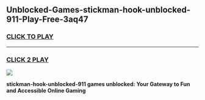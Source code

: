 
## Unblocked-Games-stickman-hook-unblocked-911-Play-Free-3aq47
<h3>
<a href="https://premium76.site?title=stickman-hook-unblocked-911&ref=23A">CLICK TO PLAY</a></h3>
<hr>

<h3>
<a href="https://premium76.site?title=stickman-hook-unblocked-911&ref=23A">CLICK 2 PLAY</a>
  
</h3>

<a href="https://premium76.site?title=stickman-hook-unblocked-911&ref=23A"><img src="https://clearcache.store/games.png"></a>


**stickman-hook-unblocked-911 games unblocked: Your Gateway to Fun and Accessible Online Gaming**
